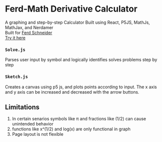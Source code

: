 # Ferd-Math Derivative Calculator 
A graphing and step-by-step Calculator Built using React, P5JS, MathJs, MathJax, and Nerdamer <br>
Built for [Ferd Schneider](https://www.linkedin.com/in/ferd-schneider-b1406019/) <br>
[Try it here](https://ferd-math.vercel.app/)

### `Solve.js` 
Parses user input by symbol and logically identifies solves problems step by step 

### `Sketch.js` 
Creates a canvas using p5 js, and plots points according to input. The x axis and y axis can be increased and decreased with the arrow buttons. 

## Limitations 

1. In certain senarios symbols like π and fractions like (1/2) can cause unintended behavior
2. functions like x^(1/2) and log(x) are only functional in graph
3. Page layout is not flexible

